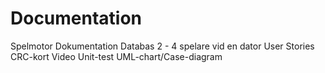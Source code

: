 # Documentation

Spelmotor
Dokumentation
Databas
2 - 4 spelare vid en dator
User Stories
CRC-kort
Video
Unit-test
UML-chart/Case-diagram

